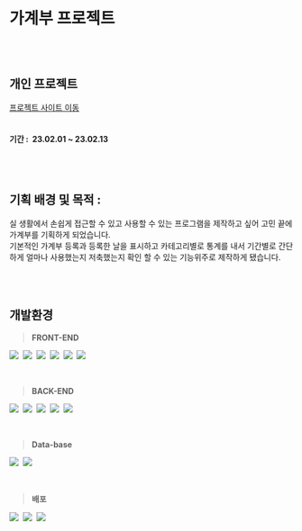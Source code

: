 # 가계부 프로젝트<br />
<br /><br />
## 개인 프로젝트<br />
[프로젝트 사이트 이동](http://43.201.97.168/)
<br /><br />
#### 기간 :&nbsp; 23.02.01 ~ 23.02.13
<br /><br />

## 기획 배경 및 목적 :<br />
실 생활에서 손쉽게 접근할 수 있고 사용할 수 있는 프로그램을 제작하고 싶어 고민 끝에 가계부를 기획하게 되었습니다.<br />
기본적인 가계부 등록과 등록한 날을 표시하고 카테고리별로 통계를 내서 기간별로 간단하게 얼마나 사용했는지 저축했는지 확인 할 수 있는 기능위주로 제작하게 됐습니다.

<br /><br />

## 개발환경<br />

><b>FRONT-END</b><br />

<img src="https://img.shields.io/badge/HTML5-E34F26?style=for-the-badge&logo=HTML5&logoColor=white">&nbsp;
<img src="https://img.shields.io/badge/css3-1572B6?style=for-the-badge&logo=css3&logoColor=white">&nbsp;
<img src="https://img.shields.io/badge/JavaScript-F7DF1E?style=for-the-badge&logo=javascript&logoColor=white">&nbsp;
<img src="https://img.shields.io/badge/jquery-0769AD?style=for-the-badge&logo=jquery&logoColor=white">&nbsp;
<img src="https://img.shields.io/badge/Bootstrap-7952B3?style=for-the-badge&logo=Bootstrap&logoColor=white">&nbsp;
<img src="https://img.shields.io/badge/Thymeleaf-005F0F?style=for-the-badge&logo=Thymeleaf&logoColor=white">&nbsp;

<br />

><b>BACK-END</b><br />

<img src="https://img.shields.io/badge/Spring-6DB33F?style=for-the-badge&logo=Spring&logoColor=white">&nbsp;
<img src="https://img.shields.io/badge/Spring Boot-6DB33F?style=for-the-badge&logo=Spring Boot&logoColor=white">&nbsp;
<img src="https://img.shields.io/badge/Spring Security-6DB33F?style=for-the-badge&logo=Spring Security&logoColor=white">&nbsp;
<img src="https://img.shields.io/badge/JPA-6DB33F?style=for-the-badge&logo=JPA&logoColor=white">&nbsp;
<img src="https://img.shields.io/badge/JAVA-E34F26?style=for-the-badge&logo=JAVA&logoColor=white">&nbsp;

<br />

><b>Data-base</b><br />

<img src="https://img.shields.io/badge/MySQL-4479A1?style=for-the-badge&logo=MySQL&logoColor=white">&nbsp;
<img src="https://img.shields.io/badge/querydsl-4479A1?style=for-the-badge&logo=querydsl&logoColor=white">&nbsp;

<br />

><b>배포</b><br />

<img src="https://img.shields.io/badge/Slack-4A154B?style=for-the-badge&logo=Slack&logoColor=white">&nbsp;
<img src="https://img.shields.io/badge/GitHub-181717?style=for-the-badge&logo=GitHub&logoColor=white">&nbsp;
<img src="https://img.shields.io/badge/Amazon AWS-232F3E?style=for-the-badge&logo=Amazon AWS&logoColor=white">&nbsp;

<br /><br />
<br /><br />


